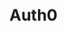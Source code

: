 ---
blog: https://auth0.com/blog
facebook: https://facebook.com/getauth0
linkedin: https://linkedin.com/company/auth0
logohandle: auth0
sort: auth0
title: Auth0
twitter: https://x.com/auth0
website: https://auth0.com/
---